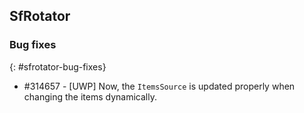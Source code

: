 ## SfRotator

### Bug fixes
{: #sfrotator-bug-fixes}

* \#314657 - [UWP] Now, the `ItemsSource` is updated properly when changing the items dynamically.